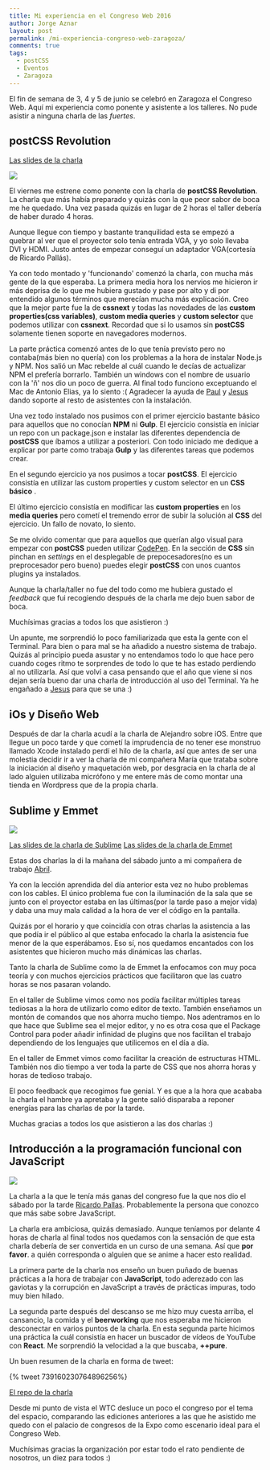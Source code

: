 ```yaml
---
title: Mi experiencia en el Congreso Web 2016
author: Jorge Aznar
layout: post
permalink: /mi-experiencia-congreso-web-zaragoza/
comments: true
tags:
  - postCSS
  - Eventos
  - Zaragoza
---
```


El fin de semana de 3, 4 y 5 de junio se celebró en Zaragoza el Congreso Web. Aquí mi experiencia como ponente y asistente a los talleres. No pude asistir a ninguna charla de las *fuertes*.

<!--more-->

## postCSS Revolution

[Las slides de la charla](http://jorgeatgu.github.io/slides/#/)

  ![](http://jorgeatgu.com/blog/img/2016/6/postcss.png)

El viernes me estrene como ponente con la charla de **postCSS Revolution**. La charla que más había preparado y quizás con la que peor sabor de boca me he quedado. Una vez pasada quizás en lugar de 2 horas el taller debería de haber durado 4 horas.

Aunque llegue con tiempo y bastante tranquilidad esta se empezó a quebrar al ver que el proyector solo tenía entrada VGA, y yo solo llevaba DVI y HDMI. Justo antes de empezar conseguí un adaptador VGA(cortesía de Ricardo Pallás).

Ya con todo montado y 'funcionando' comenzó la charla, con mucha más gente de la que esperaba. La primera media hora los nervios me hicieron ir más deprisa de lo que me hubiera gustado y pase por alto y di por entendido algunos términos que merecían mucha más explicación. Creo que la mejor parte fue la de **cssnext** y todas las novedades de las **custom properties(css variables)**, **custom media queries** y **custom selector** que podemos utilizar con **cssnext**. Recordad que si lo usamos sin **postCSS** solamente tienen soporte en navegadores modernos.

La parte práctica comenzó antes de lo que tenía previsto pero no contaba(más bien no quería) con los problemas a la hora de instalar Node.js y NPM. Nos salió un Mac rebelde al cuál cuando le decías de actualizar NPM el prefería borrarlo. También un windows con el nombre de usuario con la 'ñ' nos dio un poco de guerra. Al final todo funciono exceptuando el Mac de Antonio Elias, ya lo siento :( Agradecer la ayuda de [Paul](https://twitter.com/PolloBrav0) y [Jesus](https://eckelon.net) dando soporte al resto de asistentes con la instalación.

Una vez todo instalado nos pusimos con el primer ejercicio bastante básico para aquellos que no conocían **NPM** ni **Gulp**. El ejercicio consistía en iniciar un repo con un package.json e instalar las diferentes dependencia de **postCSS** que íbamos a utilizar a posteriori. Con todo iniciado me dedique a explicar por parte como trabaja **Gulp** y las diferentes tareas que podemos crear.

En el segundo ejercicio ya nos pusimos a tocar **postCSS**. El ejercicio consistía en utilizar las custom properties y custom selector en un **CSS básico** .

El último ejercicio consistía en modificar las **custom properties** en los **media queries** pero cometí el tremendo error de subir la solución al **CSS** del ejercicio. Un fallo de novato, lo siento.

Se me olvido comentar que para aquellos que querían algo visual para empezar con **postCSS** pueden utilizar [CodePen](http://codepen.io). En la sección de **CSS** sin pinchan en *settings* en el desplegable de prepocesadores(no es un preprocesador pero bueno) puedes elegir **postCSS** con unos cuantos plugins ya instalados.

Aunque la charla/taller no fue del todo como me hubiera gustado el *feedback* que fui recogiendo después de la charla me dejo buen sabor de boca.

Muchísimas gracias a todos los que asistieron :)

Un apunte, me sorprendió lo poco familiarizada que esta la gente con el Terminal. Para bien o para mal se ha añadido a nuestro sistema de trabajo. Quizás al principio pueda asustar y no entendamos todo lo que hace pero cuando coges ritmo te sorprendes de todo lo que te has estado perdiendo al no utilizarla. Así que volví a casa pensando que el año que viene si nos dejan sería bueno dar una charla de introducción al uso del Terminal. Ya he engañado a [Jesus](https://twitter.com/eckelon) para que se una :)

## iOs y Diseño Web

Después de dar la charla acudí a la charla de Alejandro sobre iOS. Entre que llegue un poco tarde y que cometí la imprudencia de no tener ese monstruo llamado Xcode instalado perdí el hilo de la charla, así que antes de ser una molestia decidir ir a ver la charla de mi compañera María que trataba sobre la iniciación al diseño y maquetación web, por desgracia en la charla de al lado alguien utilizaba micrófono y me entere más de como montar una tienda en Wordpress que de la propia charla.

## Sublime y Emmet

  ![](http://jorgeatgu.com/blog/img/2016/6/sublime-emmet.png)

[Las slides de la charla de Sublime](http://jorgeatgu.github.io/slides-sublime/#/)
[Las slides de la charla de Emmet](http://jorgeatgu.github.io/slides-emmet/#/)

Estas dos charlas la di la mañana del sábado junto a mi compañera de trabajo [Abril](http://twitter.com/AbrilRob).

Ya con la lección aprendida del día anterior esta vez no hubo problemas con los cables. El único problema fue con la iluminación de la sala que se junto con el proyector estaba en las últimas(por la tarde paso a mejor vida) y daba una muy mala calidad a la hora de ver el código en la pantalla.

Quizás por el horario y que coincidía con otras charlas la asistencia a las que podía ir el público al que estaba enfocado la charla la asistencia fue menor de la que esperábamos. Eso sí, nos quedamos encantados con los asistentes que hicieron mucho más dinámicas las charlas.

Tanto la charla de Sublime como la de Emmet la enfocamos con muy poca teoría y con muchos ejercicios prácticos que facilitaron que las cuatro horas se nos pasaran volando.

En el taller de Sublime vimos como nos podía facilitar múltiples tareas tediosas a la hora de utilizarlo como editor de texto. También enseñamos un montón de comandos que nos ahorra mucho tiempo. Nos adentramos en lo que hace que Sublime sea el mejor editor, y no es otra cosa que el Package Control para poder añadir infinidad de plugins que nos facilitan el trabajo dependiendo de los lenguajes que utilicemos en el día a día.

En el taller de Emmet vimos como facilitar la creación de estructuras HTML. También nos dio tiempo a ver toda la parte de CSS que nos ahorra horas y horas de tedioso trabajo.

El poco feedback que recogimos fue genial. Y es que a la hora que acababa la charla el hambre ya apretaba y la gente salió disparaba a reponer energías para las charlas de por la tarde.

Muchas gracias a todos los que asistieron a las dos charlas :)

## Introducción a la programación funcional con JavaScript

  ![](http://jorgeatgu.com/blog/img/2016/6/pure-javascript.png)

La charla a la que le tenía más ganas del congreso fue la que nos dio el sábado por la tarde [Ricardo Pallas](http://rpallas92.github.io/). Probablemente la persona que conozco que más sabe sobre JavaScript.

La charla era ambiciosa, quizás demasiado. Aunque teníamos por delante 4 horas de charla al final todos nos quedamos con la sensación de que esta charla debería de ser convertida en un curso de una semana. Así que **por favor**. a quién corresponda o alguien que se anime a hacer esto realidad.

La primera parte de la charla nos enseño un buen puñado de buenas prácticas a la hora de trabajar con **JavaScript**, todo aderezado con las gaviotas y la corrupción en JavaScript a través de prácticas impuras, todo muy bien hilado.

La segunda parte después del descanso se me hizo muy cuesta arriba, el cansancio, la comida y el **beerworking** que nos esperaba me hicieron desconectar en varios puntos de la charla. En esta segunda parte hicimos una práctica la cuál consistía en hacer un buscador de vídeos de YouTube con **React**. Me sorprendió la velocidad a la que buscaba, **++pure**.

Un buen resumen de la charla en forma de tweet:

{% tweet  739160230764896256%}

[El repo de la charla](https://github.com/RPallas92/congreso-web-2016)

Desde mi punto de vista el WTC desluce un poco el congreso por el tema del espacio, comparando las ediciones anteriores a las que he asistido me quedo con el palacio de congresos de la Expo como escenario ideal para el Congreso Web.

Muchísimas gracias la organización por estar todo el rato pendiente de nosotros, un diez para todos :)
